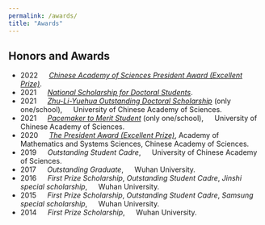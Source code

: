 ```yaml
---
permalink: /awards/
title: "Awards"
---
```


## Honors and Awards
- 2022 &emsp; *[Chinese Academy of Sciences President Award (Excellent Prize)](https://math.ucas.ac.cn/index.php/zh-CN/qyntz/2729-202)*.
- 2021 &emsp; *[National Scholarship for Doctoral Students](https://onestop.ucas.ac.cn/home/infob/07c2afe9-eee8-468a-9613-52f5febcc262/1)*.
- 2021 &emsp; *[Zhu-Li-Yuehua Outstanding Doctoral Scholarship](https://math.ucas.ac.cn/index.php/zh-CN/news/2624-2021-2)* (only one/school), &emsp; University of Chinese Academy of Sciences.
- 2021 &emsp; *[Pacemaker to Merit Student](https://math.ucas.ac.cn/index.php/zh-CN/qyntz/2610-2020-2022)* (only one/school), &emsp; University of Chinese Academy of Sciences.
- 2020 &emsp; *[The President Award (Excellent Prize)](https://math.ucas.ac.cn/index.php/zh-CN/news/2551-2020-10-07-07-59-36)*, Academy of Mathematics and Systems Sciences, Chinese Academy of Sciences.
- 2019 &emsp; *Outstanding Student Cadre*, &emsp; University of Chinese Academy of Sciences.
- 2017 &emsp; *Outstanding Graduate*, &emsp; Wuhan University.
- 2016 &emsp; *First Prize Scholarship*, *Outstanding Student Cadre*, *Jinshi special scholarship*, &emsp; Wuhan University.
- 2015 &emsp; *First Prize Scholarship*, *Outstanding Student Cadre*, *Samsung special scholarship*, &emsp; Wuhan University.
- 2014 &emsp; *First Prize Scholarship*, &emsp; Wuhan University.
